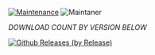 [![Maintenance](https://img.shields.io/badge/Maintained%3F-yes-green.svg)](https://GitHub.com/Naereen/StrapDown.js/graphs/commit-activity)   ![Maintaner](https://img.shields.io/badge/maintainer-Joaquin-blue)

*DOWNLOAD COUNT BY VERSION BELOW*

[![Github Releases (by Release)](https://img.shields.io/github/downloads/HyconOS-Releases/juice/V4.0/total.svg)](https://GitHub.com/juice/releases)
